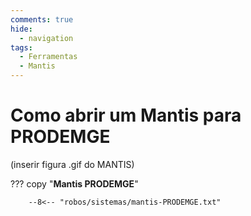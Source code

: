 ```yaml
---
comments: true
hide:
  - navigation
tags:
  - Ferramentas
  - Mantis
---
```


# Como abrir um Mantis para PRODEMGE

(inserir figura .gif do MANTIS)

??? copy "**Mantis PRODEMGE**"

        --8<-- "robos/sistemas/mantis-PRODEMGE.txt"


